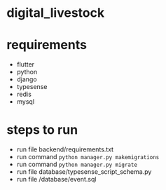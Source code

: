 # digital_livestock
# requirements
  - flutter
  - python
  - django
  - typesense
  - redis
  -  mysql
# steps to run
  - run file backend/requirements.txt
  - run command `python manager.py makemigrations`
  - run command `python manager.py migrate`
  - run file     database/typesense_script_schema.py
  - run file     /database/event.sql
